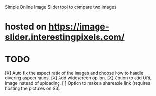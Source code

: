 Simple Online Image Slider tool to compare two images


# hosted on https://image-slider.interestingpixels.com/

# TODO
[X] Auto fix the aspect ratio of the images and choose how to handle divering aspect ratios.
[X] Add widescreen option.
[X] Option to add URL image instead of uploading.
[ ] Option to make a shareable link (requires hosting the pictures on S3).



